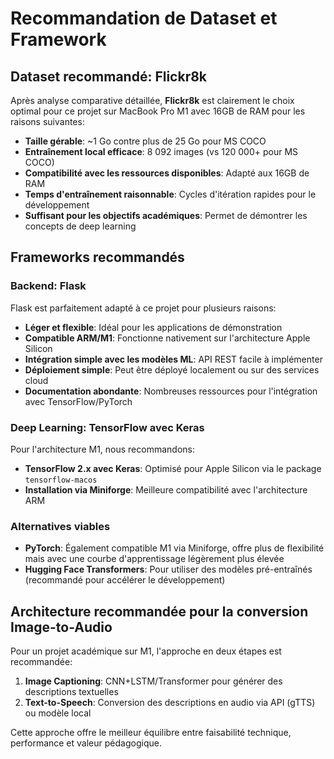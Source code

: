 # Recommandation de Dataset et Framework

## Dataset recommandé: Flickr8k

Après analyse comparative détaillée, **Flickr8k** est clairement le choix optimal pour ce projet sur MacBook Pro M1 avec 16GB de RAM pour les raisons suivantes:

- **Taille gérable**: ~1 Go contre plus de 25 Go pour MS COCO
- **Entraînement local efficace**: 8 092 images (vs 120 000+ pour MS COCO)
- **Compatibilité avec les ressources disponibles**: Adapté aux 16GB de RAM
- **Temps d'entraînement raisonnable**: Cycles d'itération rapides pour le développement
- **Suffisant pour les objectifs académiques**: Permet de démontrer les concepts de deep learning

## Frameworks recommandés

### Backend: Flask

Flask est parfaitement adapté à ce projet pour plusieurs raisons:
- **Léger et flexible**: Idéal pour les applications de démonstration
- **Compatible ARM/M1**: Fonctionne nativement sur l'architecture Apple Silicon
- **Intégration simple avec les modèles ML**: API REST facile à implémenter
- **Déploiement simple**: Peut être déployé localement ou sur des services cloud
- **Documentation abondante**: Nombreuses ressources pour l'intégration avec TensorFlow/PyTorch

### Deep Learning: TensorFlow avec Keras

Pour l'architecture M1, nous recommandons:
- **TensorFlow 2.x avec Keras**: Optimisé pour Apple Silicon via le package `tensorflow-macos`
- **Installation via Miniforge**: Meilleure compatibilité avec l'architecture ARM

### Alternatives viables
- **PyTorch**: Également compatible M1 via Miniforge, offre plus de flexibilité mais avec une courbe d'apprentissage légèrement plus élevée
- **Hugging Face Transformers**: Pour utiliser des modèles pré-entraînés (recommandé pour accélérer le développement)

## Architecture recommandée pour la conversion Image-to-Audio

Pour un projet académique sur M1, l'approche en deux étapes est recommandée:
1. **Image Captioning**: CNN+LSTM/Transformer pour générer des descriptions textuelles
2. **Text-to-Speech**: Conversion des descriptions en audio via API (gTTS) ou modèle local

Cette approche offre le meilleur équilibre entre faisabilité technique, performance et valeur pédagogique.
